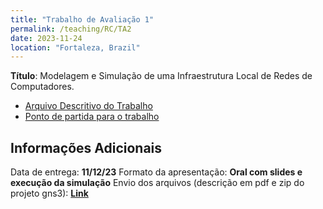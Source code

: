 ```yaml
---
title: "Trabalho de Avaliação 1"
permalink: /teaching/RC/TA2
date: 2023-11-24
location: "Fortaleza, Brazil"
---
```


**Título**: Modelagem e Simulação de uma Infraestrutura Local de Redes de Computadores.

- [Arquivo Descritivo do Trabalho](https://drive.google.com/file/d/1N393RMfuVIKB0es9xH3Pj2lzHLEC1pHS/view?usp=sharing)
- [Ponto de partida para o trabalho](https://docs.gns3.com/docs/getting-started/your-first-cisco-topology)


## Informações Adicionais

Data de entrega: **11/12/23**
Formato da apresentação: **Oral com slides e execução da simulação**
Envio dos arquivos (descrição em pdf e zip do projeto gns3): **[Link](http://forms.google.com)**
